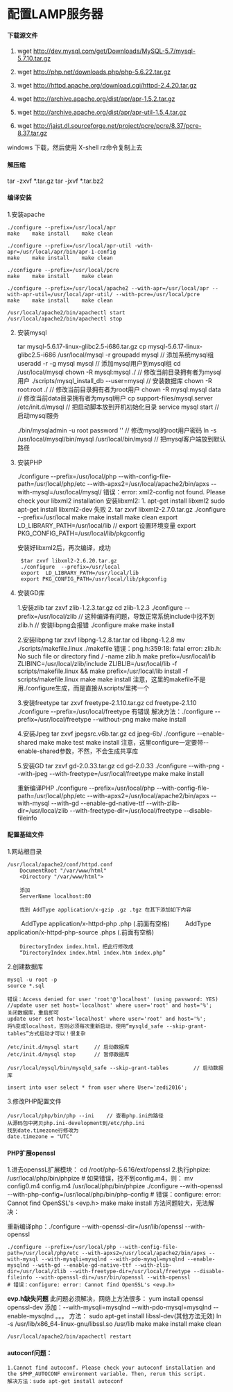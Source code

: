 # 配置LAMP服务器
#### 下载源文件
1. wget http://dev.mysql.com/get/Downloads/MySQL-5.7/mysql-5.7.10.tar.gz

2. wget http://php.net/downloads.php/php-5.6.22.tar.gz

3. wget http://httpd.apache.org/download.cgi/httpd-2.4.20.tar.gz 

4. wget http://archive.apache.org/dist/apr/apr-1.5.2.tar.gz
	
5. wget http://archive.apache.org/dist/apr/apr-util-1.5.4.tar.gz
	
6. wget http://jaist.dl.sourceforge.net/project/pcre/pcre/8.37/pcre-8.37.tar.gz

windows 下载，然后使用 X-shell rz命令复制上去

#### 解压缩
tar -zxvf *.tar.gz
tar -jxvf *.tar.bz2

#### 编译安装
1.安装apache

	./configure --prefix=/usr/local/apr
	make	make install	make clean
	
	./configure --prefix=/usr/local/apr-util -with-apr=/usr/local/apr/bin/apr-1-config
	make	make install	make clean
	
	./configure --prefix=/usr/local/pcre
	make	make install	make clean
	
	./configure --prefix=/usr/local/apache2 --with-apr=/usr/local/apr --with-apr-util=/usr/local/apr-util/ --with-pcre=/usr/local/pcre
	make	make install	make clean
	
	/usr/local/apache2/bin/apachectl start
	/usr/local/apache2/bin/apachectl stop

2. 安装mysql
	
	tar mysql-5.6.17-linux-glibc2.5-i686.tar.gz
	cp mysql-5.6.17-linux-glibc2.5-i686 /usr/local/mysql -r
	groupadd mysql				// 添加系统mysql组
	useradd -r -g mysql mysql	// 添加mysql用户到mysql组
	cd /usr/local/mysql
	chown -R mysql:mysql ./		// 修改当前目录拥有者为mysql用户
	./scripts/mysql_install_db --user=mysql		// 安装数据库
	chown -R root:root ./		// 修改当前目录拥有者为root用户
	chown -R mysql:mysql data	// 修改当前data目录拥有者为mysql用户
	cp support-files/mysql.server /etc/init.d/mysql		// 把启动脚本放到开机初始化目录
	service mysql start			// 启动mysql服务
	
	./bin/mysqladmin -u root password '' 	// 修改mysql的root用户密码
	ln -s /usr/local/mysql/bin/mysql /usr/local/bin/mysql	// 把mysql客户端放到默认路径
	
3. 安装PHP

	./configure --prefix=/usr/local/php --with-config-file-path=/usr/local/php/etc --with-apxs2=/usr/local/apache2/bin/apxs --with-mysql=/usr/local/mysql/
	错误：error: xml2-config not found. Please check your libxml2 installation
	安装libxml2:
		1.	apt-get install libxml2
			sudo apt-get install libxml2-dev
			失败
		2. 	tar zxvf libxml2-2.7.0.tar.gz
			./configure  --prefix=/usr/local 
			make 	make install 	make clean
			export  LD_LIBRARY_PATH=/usr/local/lib 	// export 设置环境变量
			export PKG_CONFIG_PATH=/usr/local/lib/pkgconfig 
	
	安装好libxml2后，再次编译，成功
	
		$tar zxvf libxml2-2.6.20.tar.gz
		./configure  --prefix=/usr/local 
		export  LD_LIBRARY_PATH=/usr/local/lib 
		export PKG_CONFIG_PATH=/usr/local/lib/pkgconfig 
	
4. 安装GD库

	1.安装zlib 
	tar zxvf zlib-1.2.3.tar.gz 
	cd zlib-1.2.3 
		./configure --prefix=/usr/local/zlib 	// 这种编译有问题，导致正常系统include中找不到zlib.h 
		// 安装libpng会报错
	./configure
	make 
	make install 
	
	2.安装libpng 
	tar zxvf libpng-1.2.8.tar.tar 
	cd libpng-1.2.8 
	mv ./scripts/makefile.linux ./makefile 
		错误：png.h:359:18: fatal error: zlib.h: No such file or directory
		find / -name zlib.h
		make prefix=/usr/local/lib ZLIBINC=/usr/local/zlib/include ZLIBLIB=/usr/local/lib -f scripts/makefile.linux && make prefix=/usr/local/lib install -f scripts/makefile.linux 
	make 
	make install 
	注意，这里的makefile不是用./configure生成，而是直接从scripts/里拷一个 
	
	3.安装freetype 
	tar zxvf freetype-2.1.10.tar.gz 
	cd freetype-2.1.10 
	./configure --prefix=/usr/local/freetype  有错误
	解决方法：./configure --prefix=/usr/local/freetype --without-png
	make 
	make install 
	
	4.安装Jpeg 
	tar zxvf jpegsrc.v6b.tar.gz 
	cd jpeg-6b/ 
	./configure --enable-shared 
	make 
	make test 
	make install 
	注意，这里configure一定要带--enable-shared参数，不然，不会生成共享库 

	5.安装GD 
	tar zxvf gd-2.0.33.tar.gz 
	cd gd-2.0.33 
	./configure --with-png --with-jpeg --with-freetype=/usr/local/freetype 
	make 
	make install 
	
	重新编译PHP
	./configure --prefix=/usr/local/php --with-config-file-path=/usr/local/php/etc --with-apxs2=/usr/local/apache2/bin/apxs --with-mysql --with-gd --enable-gd-native-ttf --with-zlib-dir=/usr/local/zlib --with-freetype-dir=/usr/local/freetype --disable-fileinfo
	
#### 配置基础文件
1.网站根目录

	/usr/local/apache2/conf/httpd.conf 
		DocumentRoot "/var/www/html"
		<Directory "/var/www/html">
		
		添加
		ServerName localhost:80
		
		找到 AddType application/x-gzip .gz .tgz 在其下添加如下内容
　　	AddType application/x-httpd-php .php      (.前面有空格)
　　	AddType application/x-httpd-php-source .phps        (.前面有空格)
	
		DirectoryIndex index.html，把此行修改成
		“DirectoryIndex index.html index.htm index.php”
		
2.创建数据库

	mysql -u root -p
	source *.sql
	
	错误：Access denied for user 'root'@'localhost' (using password: YES)
	//update user set host='localhost' where user='root' and host='%';
	关闭数据库，重启即可
	update user set host='localhost' where user='root' and host='%';
	将%变成localhost，否则必须每次重新启动，使用“mysqld_safe --skip-grant-tables”方式启动才可以！很复杂
	
	/etc/init.d/mysql start		// 启动数据库
	/etc/init.d/mysql stop		// 暂停数据库
	
	/usr/local/mysql/bin/mysqld_safe --skip-grant-tables		// 启动数据库
	
	insert into user select * from user where User='zedi2016';
	
3.修改PHP配置文件
	
	/usr/local/php/bin/php --ini	// 查看php.ini的路径
	从源码包中拷贝php.ini-development到/etc/php.ini
	找到date.timezone行修改为
	date.timezone = "UTC"
	
#### PHP扩展openssl
1.进去openssL扩展模块：
	cd /root/php-5.6.16/ext/openssl
2.执行phpize:
	/usr/local/php/bin/phpize
	# 如果错误，找不到config.m4，则：
	mv config0.m4 config.m4
	/usr/local/php/bin/phpize
	./configure --with-openssl --with-php-config=/usr/local/php/bin/php-config
	# 错误：configure: error: Cannot find OpenSSL's <evp.h>
	make 
	make install
	方法问题较大，无法解决：

重新编译php：./configure  --with-openssl-dir=/usr/lib/openssl --with-openssl

	./configure --prefix=/usr/local/php --with-config-file-path=/usr/local/php/etc --with-apxs2=/usr/local/apache2/bin/apxs --with-mysql --with-mysqli=mysqlnd --with-pdo-mysql=mysqlnd --enable-mysqlnd --with-gd --enable-gd-native-ttf --with-zlib-dir=/usr/local/zlib --with-freetype-dir=/usr/local/freetype --disable-fileinfo --with-openssl-dir=/usr/bin/openssl --with-openssl 
	# 错误：configure: error: Cannot find OpenSSL's <evp.h>
	
**evp.h缺失问题**
此问题必须解决，网络上方法很多：
	yum install openssl openssl-dev 
	添加：--with-mysqli=mysqlnd --with-pdo-mysql=mysqlnd --enable-mysqlnd 
	。。。
	方法：
		sudo apt-get install libssl-dev(其他方法无效)
		ln -s /usr/lib/x86_64-linux-gnu/libssl.so  /usr/lib
	make 
	make install
	make clean
	
	/usr/local/apache2/bin/apachectl restart
	
#### autoconf问题：	

	1.Cannot find autoconf. Please check your autoconf installation and the $PHP_AUTOCONF environment variable. Then, rerun this script.
	解决方法：sudo apt-get install autoconf




	
